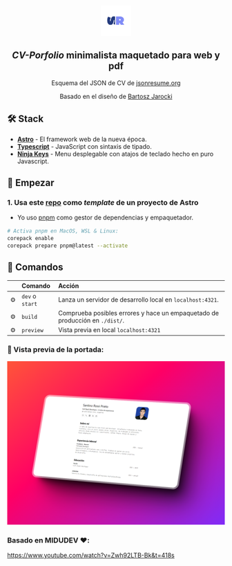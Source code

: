

<div align="center">
<img src="logo.webp" height="70px"width="auto" />
 
<h2>
    <em>CV-Porfolio</em> minimalista maquetado para web y pdf
</h2>
<p>
Esquema del JSON de CV de <a href="https://jsonresume.org/schema/">jsonresume.org</a>
</p>


<p>
Basado en el diseño de <a href="https://github.com/BartoszJarocki/cv">Bartosz Jarocki</a>

</p>

</div>



## 🛠️ Stack

- [**Astro**](https://astro.build/) - El framework web de la nueva época.
- [**Typescript**](https://www.typescriptlang.org/) - JavaScript con sintaxis de tipado.
- [**Ninja Keys**](https://github.com/ssleptsov/ninja-keys) - Menu desplegable con atajos de teclado hecho en puro Javascript.




## 🚀 Empezar

### 1. Usa este [repo](https://github.com/midudev/minimalist-portfolio-json) como _template_ de un proyecto de Astro


- Yo uso [pnpm](https://pnpm.io/installation) como gestor de dependencias y empaquetador.

```bash
# Activa pnpm en MacOS, WSL & Linux:
corepack enable
corepack prepare pnpm@latest --activate
```


## 🧞 Comandos

|     | Comando          | Acción                                        |
| :-- | :--------------- | :-------------------------------------------- |
| ⚙️  | `dev` o `start` | Lanza un servidor de desarrollo local en  `localhost:4321`.  |
| ⚙️  | `build`          | Comprueba posibles errores y hace un empaquetado de producción en `./dist/`.      |
| ⚙️  | `preview`        | Vista previa en local `localhost:4321` |

### 📌 Vista previa de la portada:
<img src="portada.png"></img>



### Basado en MIDUDEV ❤️:
https://www.youtube.com/watch?v=Zwh92LTB-Bk&t=418s




